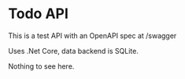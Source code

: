 # Todo API

This is a test API with an OpenAPI spec at /swagger

Uses .Net Core, data backend is SQLite.

Nothing to see here.

